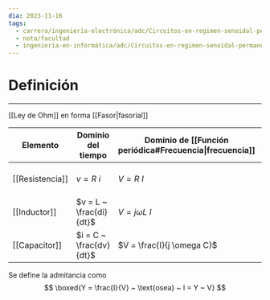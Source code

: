 ```yaml
---
dia: 2023-11-16
tags:
  - carrera/ingeniería-electrónica/adc/Circuitos-en-regimen-senoidal-permanente
  - nota/facultad
  - ingeniería-en-informática/adc/Circuitos-en-regimen-senoidal-permanente
---
```

# Definición
---
[[Ley de Ohm]] en forma [[Fasor|fasorial]] 

| Elemento        | Dominio del tiempo      | Dominio de [[Función periódica#Frecuencia\|frecuencia]] | Admitancia         |
| --------------- | ----------------------- | ------------------------------------------------------- | ---------------------------- |
| [[Resistencia]] | $v = R ~ i$             | $V = R ~ I$                                             | $Y_R = \frac{1}{R}$          |
| [[Inductor]]    | $v = L ~ \frac{di}{dt}$ | $V = j \omega L ~ I$                                    | $Y_L = \frac{1}{j \omega L}$ |
| [[Capacitor]]   | $i = C ~ \frac{dv}{dt}$ | $V = \frac{I}{j \omega C}$                              | $Y_C = j \omega C$                   |

Se define la admitancia como $$ \boxed{Y = \frac{I}{V} ~ \text{osea} ~ I = Y ~ V} $$